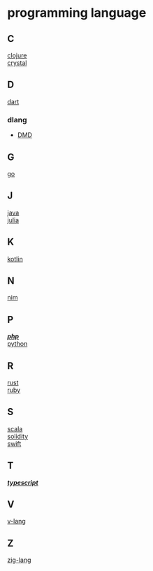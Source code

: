 # programming language

## C
[clojure](https://github.com/clojure/clojure)    
[crystal](https://github.com/crystal-lang/crystal)    

## D
[dart](https://github.com/dart-lang/sdk)    
### dlang
* [DMD](https://github.com/dlang/dmd)

## G
[go](https://github.com/golang/go)    

## J
[java](https://github.com/openjdk/jdk)    
[julia](https://github.com/JuliaLang/julia)    

## K
[kotlin](https://github.com/JetBrains/kotlin)    

## N
[nim](https://github.com/nim-lang/Nim)    

## P
___[php](https://github.com/php/php-src)___   
[python](https://github.com/python/cpython)    

## R
[rust](https://github.com/rust-lang/book)    
[ruby](https://github.com/ruby/ruby)    

## S
[scala](https://github.com/scala/scala)    
[solidity](https://github.com/ethereum/solidity)    
[swift](https://github.com/apple/swift)    

## T
___[typescript](https://github.com/Microsoft/TypeScript)___    

## V
[v-lang](https://github.com/vlang/v)    

## Z
[zig-lang](https://github.com/ziglang/zig)
